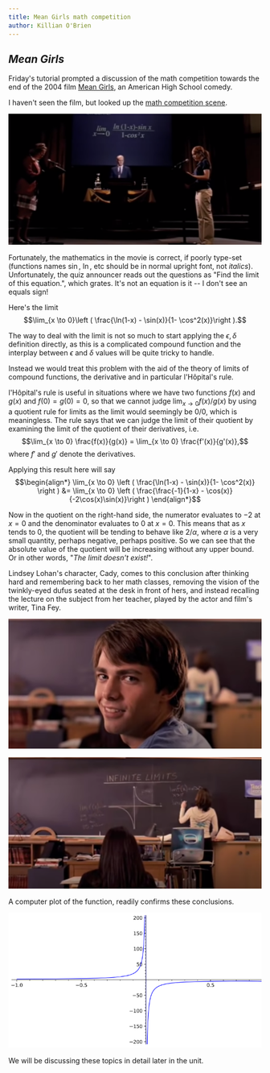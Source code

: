 ```yaml
---
title: Mean Girls math competition
author: Killian O'Brien
---
```


## *Mean Girls*

Friday's tutorial prompted a discussion of the math competition towards the end of the 2004 film [Mean Girls](https://www.imdb.com/title/tt0377092/), an American High School comedy.

I haven't seen the film, but looked up the <a href="https://www.youtube.com/watch?v=qscPswsNzpw" target="_blank">math competition scene</a>.

![What is the limit?](meangirls.png)

Fortunately, the mathematics in the movie is correct, if poorly type-set (functions names $\sin$, $\ln$, etc should be in normal upright font, not *italics*). Unfortunately, the quiz announcer reads out the questions as "Find the limit of this equation.", which grates. It's not an equation is it -- I don't see an equals sign!

Here's the limit
$$\lim_{x \to 0}\left ( \frac{\ln(1-x) - \sin(x)}{1- \cos^2(x)}\right ).$$

The way to deal with the limit is not so much to start applying the $\epsilon, \delta$ definition directly, as this is a complicated compound function and the interplay between $\epsilon$ and $\delta$ values will be quite tricky to handle. 

Instead we would treat this problem with the aid of the theory of limits of compound functions, the derivative and in particular l'Ho&#770;pital's rule.

l'Ho&#770;pital's rule is useful in situations where we have two functions $f(x)$ and $g(x)$ and $f(0)=g(0)=0$, so that we cannot judge $\lim_{x \to 0}f(x)/g(x)$ by using a quotient rule for limits as the limit would seemingly be $0/0$, which is meaningless. The rule says that we can judge the limit of their quotient by examining the limit of the quotient of their derivatives, i.e.
$$\lim_{x \to 0} \frac{f(x)}{g(x)}
= \lim_{x \to 0} \frac{f'(x)}{g'(x)},$$
where $f'$ and $g'$ denote the derivatives. 

Applying this result here will say 
$$\begin{align*}
\lim_{x \to 0} \left ( \frac{\ln(1-x) - \sin(x)}{1- \cos^2(x)} \right )
&= \lim_{x \to 0} \left ( \frac{\frac{-1}{1-x} - \cos(x)}{-2\cos(x)\sin(x)}\right )
\end{align*}$$

Now in the quotient on the right-hand side, the numerator evaluates to $-2$ at $x=0$ and the denominator evaluates to $0$ at $x=0$. This means that as $x$ tends to $0$, the quotient will be tending to behave like $2/\alpha$, where $\alpha$ is a very small quantity, perhaps negative, perhaps positive. So we can see that the absolute value of the quotient will be increasing without any upper bound. Or in other words, "*The limit doesn't exist!*".

Lindsey Lohan's character, Cady, comes to this conclusion after thinking hard and remembering back to her math classes, removing the vision of the twinkly-eyed dufus seated at the desk in front of hers, and instead recalling the lecture on the subject from her teacher, played by the actor and film's writer, Tina Fey. 

![The distraction](dufus.png)

![The realisation](teacher.png)

A computer plot of the function, readily confirms these conclusions. 

![Plot of $(\ln(1-x)-\sin(x))/(1-\cos^2(x))$](plot.png)

We will be discussing these topics in detail later in the unit. 



